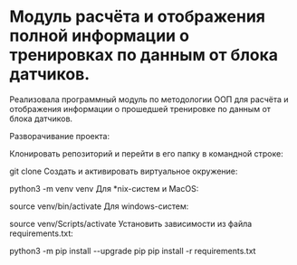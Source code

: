# Модуль расчёта и отображения полной информации о тренировках по данным от блока датчиков.

Реализовала программный модуль по методологии ООП для расчёта и отображения информации
о прошедшей тренировке по данным от блока датчиков.

Разворачивание проекта:

Клонировать репозиторий и перейти в его папку в командной строке:

git clone 
Cоздать и активировать виртуальное окружение:

python3 -m venv venv
Для *nix-систем и MacOS:

source venv/bin/activate
Для windows-систем:

source venv/Scripts/activate
Установить зависимости из файла requirements.txt:

python3 -m pip install --upgrade pip
pip install -r requirements.txt
